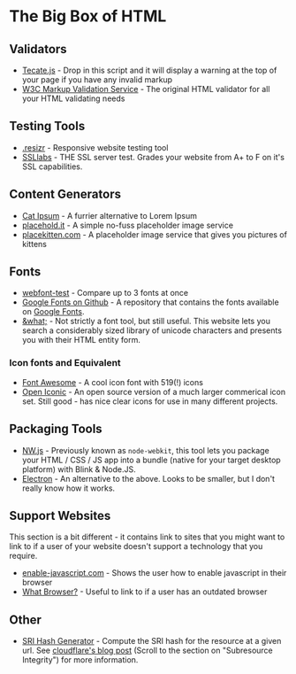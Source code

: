 # The Big Box of HTML

## Validators
 - [Tecate.js](https://github.com/kevinburke/tecate) - Drop in this script and it will display a warning at the top of your page if you have any invalid markup
 - [W3C Markup Validation Service](https://validator.w3.org/) - The original HTML validator for all your HTML validating needs

## Testing Tools
 - [.resizr](http://resizr.co/) - Responsive website testing tool
 - [SSLlabs](https://www.ssllabs.com/ssltest/) - THE SSL server test. Grades your website from A+ to F on it's SSL capabilities.

## Content Generators
 - [Cat Ipsum](http://catipsum.com/) - A furrier alternative to Lorem Ipsum
 - [placehold.it](https://placehold.it/) - A simple no-fuss placeholder image service
 - [placekitten.com](http://placekitten.com/) - A placeholder image service that gives you pictures of kittens

## Fonts
 - [webfont-test](http://webfont-test.com/) - Compare up to 3 fonts at once
 - [Google Fonts on Github](https://github.com/google/fonts) - A repository that contains the fonts available on [Google Fonts](https://www.google.com/fonts).
 - [&what;](http://www.amp-what.com/) - Not strictly a font tool, but still useful. This website lets you search a considerably sized library of unicode characters and presents you with their HTML entity form.

### Icon fonts and Equivalent
 - [Font Awesome](http://fontawesome.io/) - A cool icon font with 519(!) icons
 - [Open Iconic](https://useiconic.com/open/) - An open source version of a much larger commerical icon set. Still good - has nice clear icons for use in many different projects.

## Packaging Tools
 - [NW.js](http://nwjs.io/) - Previously known as `node-webkit`, this tool lets you package your HTML / CSS / JS app into a bundle (native for your target desktop platform) with Blink & Node.JS.
 - [Electron](http://electron.atom.io/) - An alternative to the above. Looks to be smaller, but I don't really know how it works.

## Support Websites
This section is a bit different - it contains link to sites that you might want to link to if a user of your website doesn't support a technology that you require.
 - [enable-javascript.com](http://enable-javascript.com/) - Shows the user how to enable javascript in their browser
 - [What Browser?](https://whatbrowser.org/) - Useful to link to if a user has an outdated browser

## Other
 - [SRI Hash Generator](https://srihash.org/) - Compute the SRI hash for the resource at a given url. See [cloudflare's blog post](https://blog.cloudflare.com/an-introduction-to-javascript-based-ddos/) (Scroll to the section on "Subresource Integrity") for more information.
